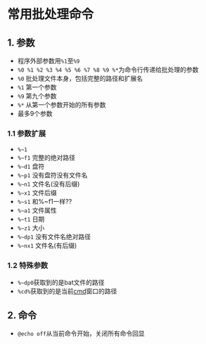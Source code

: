 # 常用批处理命令

## 1. 参数

* 程序外部参数用`%1`至`%9 `
* `%0 %1 %2 %3 %4 %5 %6 %7 %8 %9 %*`为命令行传递给批处理的参数
* `%0` 批处理文件本身，包括完整的路径和扩展名
* `%1` 第一个参数
* `%9` 第九个参数
* `%*` 从第一个参数开始的所有参数
* 最多9个参数

### 1.1 参数扩展

* `%~1`     
* `%~f1`    完整的绝对路径
* `%~d1`    盘符
* `%~p1`    没有盘符没有文件名
* `%~n1`    文件名(没有后缀)
* `%~x1`    文件后缀
* `%~s1`    和%~f1一样??
* `%~a1`    文件属性
* `%~t1`    日期
* `%~z1`    大小
* `%~dp1`    没有文件名绝对路径
* `%~nx1`    文件名(有后缀)

### 1.2 特殊参数

* `%~dp0`获取到的是bat文件的路径
* `%cd%`获取到的是当前[cmd](https://so.csdn.net/so/search?q=cmd&spm=1001.2101.3001.7020)窗口的路径

## 2. 命令

* `@echo off`从当前命令开始，关闭所有命令回显
